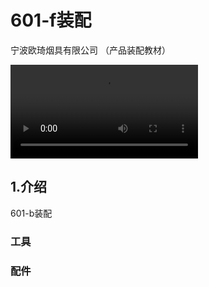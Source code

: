 # 601-f装配

宁波欧琦烟具有限公司 （产品装配教材）



<video id="video" controls=""  >
      <source id="webm" src="./601-f1.mp4" type="video/webm">
</video>

## 1.介绍

601-b装配 

###  工具

 

###  配件

 
